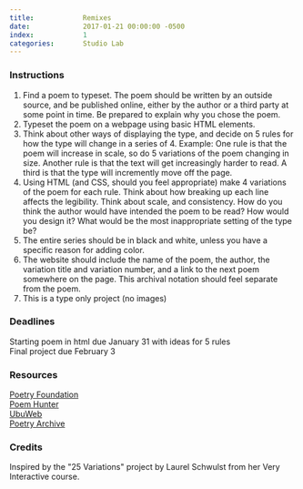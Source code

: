 ```yaml
---
title:            Remixes
date:             2017-01-21 00:00:00 -0500
index:            1
categories:       Studio Lab
---
```


### Instructions

1. Find a poem to typeset. The poem should be written by an outside source, and be published online, either by the author or a third party at some point in time. Be prepared to explain why you chose the poem.
2. Typeset the poem on a webpage using basic HTML elements.
3. Think about other ways of displaying the type, and decide on 5 rules for how the type will change in a series of 4. Example: One rule is that the poem will increase in scale, so do 5 variations of the poem changing in size. Another rule is that the text will get increasingly harder to read. A third is that the type will incremently move off the page.
4. Using HTML (and CSS, should you feel appropriate) make 4 variations of the poem for each rule. Think about how breaking up each line affects the legibility. Think about scale, and consistency. How do you think the author would have intended the poem to be read? How would you design it? What would be the most inappropriate setting of the type be?
5. The entire series should be in black and white, unless you have a specific reason for adding color.
6. The website should include the name of the poem, the author, the variation title and variation number, and a link to the next poem somewhere on the page. This archival notation should feel separate from the poem.
8. This is a type only project (no images)

### Deadlines

Starting poem in html due January 31 with ideas for 5 rules<br/>
Final project due February 3

### Resources

[Poetry Foundation](https://www.poetryfoundation.org/)<br>
[Poem Hunter](https://www.poemhunter.com/)<br>
[UbuWeb](http://ubuweb.com/)<br>
[Poetry Archive](http://www.poetryarchive.org/)

### Credits

Inspired by the "25 Variations" project by Laurel Schwulst from her Very Interactive course.

